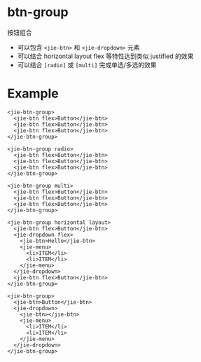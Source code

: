 # btn-group

按钮组合

* 可以包含 `<jie-btn>` 和 `<jie-dropdown>` 元素
* 可以结合 horizontal layout flex 等特性达到类似 justified 的效果
* 可以结合 `[radio]` 或 `[multi]` 完成单选/多选的效果

# Example

```
<jie-btn-group>
  <jie-btn flex>Button</jie-btn>
  <jie-btn flex>Button</jie-btn>
  <jie-btn flex>Button</jie-btn>
</jie-btn-group>

<jie-btn-group radio>
  <jie-btn flex>Button</jie-btn>
  <jie-btn flex>Button</jie-btn>
  <jie-btn flex>Button</jie-btn>
</jie-btn-group>

<jie-btn-group multi>
  <jie-btn flex>Button</jie-btn>
  <jie-btn flex>Button</jie-btn>
  <jie-btn flex>Button</jie-btn>
</jie-btn-group>

<jie-btn-group horizontal layout>
  <jie-btn flex>Button</jie-btn>
  <jie-dropdown flex>
    <jie-btn>Hello</jie-btn>
    <jie-menu>
      <li>ITEM</li>
      <li>ITEM</li>
    </jie-menu>
  </jie-dropdown>
  <jie-btn flex>Button</jie-btn>
</jie-btn-group>

<jie-btn-group>
  <jie-btn>Button</jie-btn>
  <jie-dropdown>
    <jie-btn></jie-btn>
    <jie-menu>
      <li>ITEM</li>
      <li>ITEM</li>
    </jie-menu>
  </jie-dropdown>
</jie-btn-group>
```
